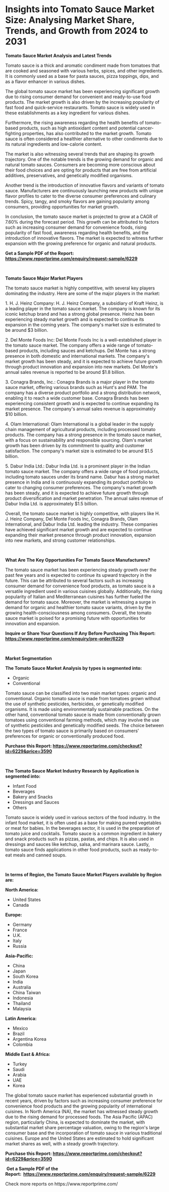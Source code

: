 <p><h1>Insights into Tomato Sauce Market Size: Analysing Market Share, Trends, and Growth from 2024 to 2031</h1></p><p><strong>Tomato Sauce Market Analysis and Latest Trends</strong></p>
<p><p>Tomato sauce is a thick and aromatic condiment made from tomatoes that are cooked and seasoned with various herbs, spices, and other ingredients. It is commonly used as a base for pasta sauces, pizza toppings, dips, and as a flavor enhancer in various dishes.</p><p>The global tomato sauce market has been experiencing significant growth due to rising consumer demand for convenient and ready-to-use food products. The market growth is also driven by the increasing popularity of fast food and quick-service restaurants. Tomato sauce is widely used in these establishments as a key ingredient for various dishes.</p><p>Furthermore, the rising awareness regarding the health benefits of tomato-based products, such as high antioxidant content and potential cancer-fighting properties, has also contributed to the market growth. Tomato sauce is often considered a healthier alternative to other condiments due to its natural ingredients and low-calorie content.</p><p>The market is also witnessing several trends that are shaping its growth trajectory. One of the notable trends is the growing demand for organic and natural tomato sauces. Consumers are becoming more conscious about their food choices and are opting for products that are free from artificial additives, preservatives, and genetically modified organisms.</p><p>Another trend is the introduction of innovative flavors and variants of tomato sauce. Manufacturers are continuously launching new products with unique flavor profiles to cater to the diverse consumer preferences and culinary trends. Spicy, tangy, and smoky flavors are gaining popularity among consumers, providing opportunities for market growth.</p><p>In conclusion, the tomato sauce market is projected to grow at a CAGR of 7.60% during the forecast period. This growth can be attributed to factors such as increasing consumer demand for convenience foods, rising popularity of fast food, awareness regarding health benefits, and the introduction of innovative flavors. The market is expected to witness further expansion with the growing preference for organic and natural products.</p></p>
<p><strong>Get a Sample PDF of the Report:&nbsp; <a href="https://www.reportprime.com/enquiry/request-sample/6229">https://www.reportprime.com/enquiry/request-sample/6229</a></strong></p>
<p>&nbsp;</p>
<p><strong>Tomato Sauce Major Market Players</strong></p>
<p><p>The tomato sauce market is highly competitive, with several key players dominating the industry. Here are some of the major players in the market:</p><p>1. H. J. Heinz Company: H. J. Heinz Company, a subsidiary of Kraft Heinz, is a leading player in the tomato sauce market. The company is known for its iconic ketchup brand and has a strong global presence. Heinz has been experiencing steady market growth and is expected to continue its expansion in the coming years. The company's market size is estimated to be around $3 billion.</p><p>2. Del Monte Foods Inc: Del Monte Foods Inc is a well-established player in the tomato sauce market. The company offers a wide range of tomato-based products, including sauces and ketchups. Del Monte has a strong presence in both domestic and international markets. The company's market growth has been steady, and it is expected to achieve future growth through product innovation and expansion into new markets. Del Monte's annual sales revenue is reported to be around $1.8 billion.</p><p>3. Conagra Brands, Inc.: Conagra Brands is a major player in the tomato sauce market, offering various brands such as Hunt's and PAM. The company has a diverse product portfolio and a strong distribution network, enabling it to reach a wide customer base. Conagra Brands has been experiencing consistent growth and is expected to continue expanding its market presence. The company's annual sales revenue is approximately $10 billion.</p><p>4. Olam International: Olam International is a global leader in the supply chain management of agricultural products, including processed tomato products. The company has a strong presence in the tomato sauce market, with a focus on sustainability and responsible sourcing. Olam's market growth has been driven by its commitment to quality and customer satisfaction. The company's market size is estimated to be around $1.5 billion.</p><p>5. Dabur India Ltd.: Dabur India Ltd. is a prominent player in the Indian tomato sauce market. The company offers a wide range of food products, including tomato sauces under its brand name. Dabur has a strong market presence in India and is continuously expanding its product portfolio to cater to changing consumer preferences. The company's market growth has been steady, and it is expected to achieve future growth through product diversification and market penetration. The annual sales revenue of Dabur India Ltd. is approximately $1.5 billion.</p><p>Overall, the tomato sauce market is highly competitive, with players like H. J. Heinz Company, Del Monte Foods Inc, Conagra Brands, Olam International, and Dabur India Ltd. leading the industry. These companies have achieved significant market growth and are expected to continue expanding their market presence through product innovation, expansion into new markets, and strong customer relationships.</p></p>
<p>&nbsp;</p>
<p><strong>What Are The Key Opportunities For Tomato Sauce Manufacturers?</strong></p>
<p><p>The tomato sauce market has been experiencing steady growth over the past few years and is expected to continue its upward trajectory in the future. This can be attributed to several factors such as increasing consumer demand for convenience food products, as tomato sauce is a versatile ingredient used in various cuisines globally. Additionally, the rising popularity of Italian and Mediterranean cuisines has further fueled the demand for tomato sauce. Moreover, the market is witnessing a surge in demand for organic and healthier tomato sauce variants, driven by the growing health-consciousness among consumers. Overall, the tomato sauce market is poised for a promising future with opportunities for innovation and expansion.</p></p>
<p><strong>Inquire or Share Your Questions If Any Before Purchasing This Report: <a href="https://www.reportprime.com/enquiry/pre-order/6229">https://www.reportprime.com/enquiry/pre-order/6229</a></strong></p>
<p>&nbsp;</p>
<p><strong>Market Segmentation</strong></p>
<p><strong>The Tomato Sauce Market Analysis by types is segmented into:</strong></p>
<p><ul><li>Organic</li><li>Conventional</li></ul></p>
<p><p>Tomato sauce can be classified into two main market types: organic and conventional. Organic tomato sauce is made from tomatoes grown without the use of synthetic pesticides, herbicides, or genetically modified organisms. It is made using environmentally sustainable practices. On the other hand, conventional tomato sauce is made from conventionally grown tomatoes using conventional farming methods, which may involve the use of synthetic pesticides and genetically modified seeds. The choice between the two types of tomato sauce is primarily based on consumers' preferences for organic or conventionally produced food.</p></p>
<p><strong>Purchase this Report:&nbsp;<a href="https://www.reportprime.com/checkout?id=6229&price=3590">https://www.reportprime.com/checkout?id=6229&price=3590</a></strong></p>
<p>&nbsp;</p>
<p><strong>The Tomato Sauce Market Industry Research by Application is segmented into:</strong></p>
<p><ul><li>Infant Food</li><li>Beverages</li><li>Bakery and Snacks</li><li>Dressings and Sauces</li><li>Others</li></ul></p>
<p><p>Tomato sauce is widely used in various sectors of the food industry. In the infant food market, it is often used as a base for making pureed vegetables or meat for babies. In the beverages sector, it is used in the preparation of tomato juice and cocktails. Tomato sauce is a common ingredient in bakery and snack products such as pizzas, pastas, and chips. It is also used in dressings and sauces like ketchup, salsa, and marinara sauce. Lastly, tomato sauce finds applications in other food products, such as ready-to-eat meals and canned soups.</p></p>
<p>&nbsp;</p>
<p><strong>In terms of Region, the Tomato Sauce Market Players available by Region are:</strong></p>
<p>
    <p> <strong> North America: </strong>
        <ul>
            <li>United States</li>
            <li>Canada</li>
        </ul>
        </p> 
    <p> <strong> Europe: </strong>
        <ul>
            <li>Germany</li>
            <li>France</li>
            <li>U.K.</li>
            <li>Italy</li>
            <li>Russia</li>
        </ul>
        </p> 
    <p> <strong> Asia-Pacific: </strong>
        <ul>
            <li>China</li>
            <li>Japan</li>
            <li>South Korea</li>
            <li>India</li>
            <li>Australia</li>
            <li>China Taiwan</li>
            <li>Indonesia</li>
            <li>Thailand</li>
            <li>Malaysia</li>
        </ul>
        </p> 
    <p> <strong> Latin America: </strong>
        <ul>
            <li>Mexico</li>
            <li>Brazil</li>
            <li>Argentina Korea</li>
            <li>Colombia</li>
        </ul>
        </p> 
    <p> <strong> Middle East & Africa: </strong>
        <ul>
            <li>Turkey</li>
            <li>Saudi</li>
            <li>Arabia</li>
            <li>UAE</li>
            <li>Korea</li>
        </ul>
    </p>
    </p>
<p><p>The global tomato sauce market has experienced substantial growth in recent years, driven by factors such as increasing consumer preference for convenience food products and the growing popularity of international cuisines. In North America (NA), the market has witnessed steady growth due to the rising demand for processed foods. The Asia Pacific (APAC) region, particularly China, is expected to dominate the market, with substantial market share percentage valuation, owing to the region's large consumer base and the incorporation of tomato sauce in various traditional cuisines. Europe and the United States are estimated to hold significant market shares as well, with a steady growth trajectory.</p></p>
<p><strong>Purchase this Report: <a href="https://www.reportprime.com/checkout?id=6229&price=3590">https://www.reportprime.com/checkout?id=6229&price=3590</a></strong></p>
<p>&nbsp;<strong>Get a Sample PDF of the Report:&nbsp;&nbsp;<a href="https://www.reportprime.com/enquiry/request-sample/6229">https://www.reportprime.com/enquiry/request-sample/6229</a></strong></p>
<p><strong></strong></p>
<p>Check more reports on https://www.reportprime.com/</p>
